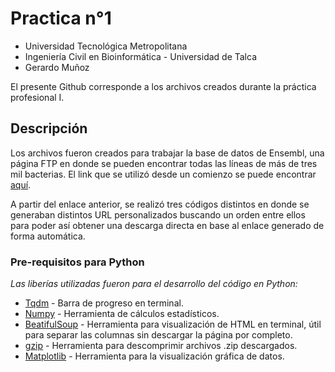 # Practica n°1
* Universidad Tecnológica Metropolitana
* Ingeniería Civil en Bioinformática - Universidad de Talca
* Gerardo Muñoz

El presente Github corresponde a los archivos creados durante la práctica profesional I.

## Descripción

Los archivos fueron creados para trabajar la base de datos de Ensembl, una página FTP en donde se pueden encontrar todas las líneas de más de tres mil bacterias. El link que se utilizó desde un comienzo se puede encontrar [aquí](https://ftp.ensemblgenomes.ebi.ac.uk/pub/bacteria/release-57/updated_assemblies.txt).

A partir del enlace anterior, se realizó tres códigos distintos en donde se generaban distintos URL personalizados buscando un orden entre ellos para poder así obtener una descarga directa en base al enlace generado de forma automática.

### Pre-requisitos para Python

_Las liberías utilizadas fueron para el desarrollo del código en Python:_

* [Tqdm](https://tqdm.github.io/) - Barra de progreso en terminal.
* [Numpy](https://numpy.org/doc/stable/) - Herramienta de cálculos estadísticos.
* [BeatifulSoup](https://pypi.org/project/beautifulsoup4/) - Herramienta para visualización de HTML en terminal, útil para separar las columnas sin descargar la página por completo.
* [gzip](https://docs.python.org/3/library/gzip.html) - Herramienta para descomprimir archivos .zip descargados.
* [Matplotlib](https://matplotlib.org/) - Herramienta para la visualización gráfica de datos.
